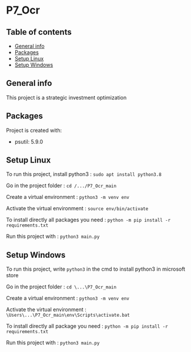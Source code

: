 # P7_Ocr

## Table of contents
* [General info](#general-info)
* [Packages](#packages)
* [Setup Linux](#setup-linux)
* [Setup Windows](#setup-windows)

## General info
This project is a strategic investment optimization
	
## Packages
Project is created with:
* psutil: 5.9.0
	
## Setup Linux
To run this project, install python3 : ```sudo apt install python3.8```

Go in the project folder : ```cd /.../P7_Ocr_main```

Create a virtual environment : ```python3 -m venv env```

Activate the virtual environment : ```source env/bin/activate```

To install directly all packages you need : ```python -m pip install -r requirements.txt```

Run this project with : ```python3 main.py```

## Setup Windows
To run this project, write ```python3``` in the cmd to install python3 in microsoft store

Go in the project folder : ```cd \...\P7_Ocr_main```

Create a virtual environment : ```python3 -m venv env```

Activate the virtual environment : ```\Users\...\P7_Ocr_main\env\Scripts\activate.bat```

To install directly all package you need : ```python -m pip install -r requirements.txt```

Run this project with : ```python3 main.py```
